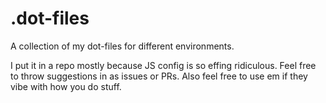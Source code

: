 # .dot-files

A collection of my dot-files for different environments.

I put it in a repo mostly because JS config is so effing ridiculous. Feel free to throw suggestions in as issues or PRs. Also feel free to use em if they vibe with how you do stuff.
